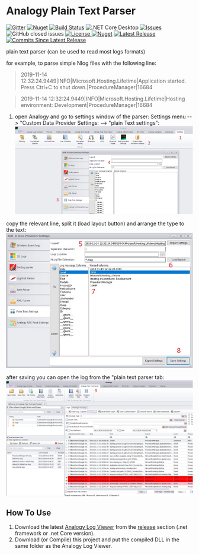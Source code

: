 # Analogy Plain Text Parser


[![Gitter](https://badges.gitter.im/Analogy-LogViewer/community.svg)](https://gitter.im/Analogy-LogViewer/community?utm_source=badge&utm_medium=badge&utm_campaign=pr-badge)
[![Nuget](https://img.shields.io/nuget/dt/Analogy.LogViewer.PlainTextParser)](https://www.nuget.org/packages/Analogy.LogViewer.PlainTextParser/) 
[![Build Status](https://dev.azure.com/Analogy-LogViewer/Analogy%20Log%20Viewer/_apis/build/status/Analogy-LogViewer.Analogy.LogViewer.PlainTextParser?branchName=master)](https://dev.azure.com/Analogy-LogViewer/Analogy%20Log%20Viewer/_build/latest?definitionId=17&branchName=master) ![.NET Core Desktop](https://github.com/Analogy-LogViewer/Analogy.LogViewer.PlainTextParser/workflows/.NET%20Core%20Desktop/badge.svg)
<a href="https://github.com/Analogy-LogViewer/Analogy.LogViewer.PlainTextParser/issues">
    <img src="https://img.shields.io/github/issues/Analogy-LogViewer/Analogy.LogViewer.PlainTextParser" alt="Issues" />
</a>
![GitHub closed issues](https://img.shields.io/github/issues-closed-raw/Analogy-LogViewer/Analogy.LogViewer.PlainTextParser)
<a href="https://github.com/Analogy-LogViewer/Analogy.LogViewer.PlainTextParser/blob/master/LICENSE.md">
    <img src="https://img.shields.io/github/license/Analogy-LogViewer/Analogy.LogViewer.PlainTextParser" alt="License" />
</a>
[![Nuget](https://img.shields.io/nuget/v/Analogy.LogViewer.PlainTextParser)](https://www.nuget.org/packages/Analogy.LogViewer.PlainTextParser/) 
<a href="https://github.com/Analogy-LogViewer/Analogy.LogViewer.PlainTextParser/releases">
    <img src="https://img.shields.io/github/v/release/Analogy-LogViewer/Analogy.LogViewer.PlainTextParser" alt="Latest Release" />
</a>
<a href="https://github.com/Analogy-LogViewer/Analogy.Analogy.LogViewer.PlainTextParser/compare/V1.0.0...master"> 
  <img src="https://img.shields.io/github/commits-since/Analogy-LogViewer/Analogy.Analogy.LogViewer.PlainTextParser/latest" alt="Commits Since Latest Release"  />
</a>

plain text parser (can be used to read most logs formats)

for example, to parse simple Nlog files with the following line:


>2019-11-14 12:32:24.9449|INFO|Microsoft.Hosting.Lifetime|Application started. Press Ctrl+C to shut down.|ProcedureManager|16684

>2019-11-14 12:32:24.9449|INFO|Microsoft.Hosting.Lifetime|Hosting environment: Development|ProcedureManager|16684

1. open Analogy and   go to settings window of the parser:
Settings menu --> "Custom Data Provider Settings: --> "plain Text settings":
![Settings](Assets/Usage/step1.jpg)

copy the relevant line, split it (load layout button) and arrange the type to the text:
![Settings](Assets/Usage/step2.jpg)

after saving you can open the log from the "plain text parser tab:
![loaded log](Assets/Usage/loadedLog.jpg)


## How To Use
1. Download the latest [Analogy Log Viewer](https://github.com/Analogy-LogViewer/Analogy.LogViewer) from the [release](https://github.com/Analogy-LogViewer/Analogy.LogViewer/releases) section (.net framework or .net Core version).
2. Download (or Compile) this project and put the compiled DLL in the same folder as the Analogy Log Viewer.
